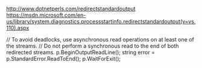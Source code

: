 http://www.dotnetperls.com/redirectstandardoutput
https://msdn.microsoft.com/en-us/library/system.diagnostics.processstartinfo.redirectstandardoutput(v=vs.110).aspx

 // To avoid deadlocks, use asynchronous read operations on at least one of the streams.
 // Do not perform a synchronous read to the end of both redirected streams.
 p.BeginOutputReadLine();
 string error = p.StandardError.ReadToEnd();
 p.WaitForExit();
 